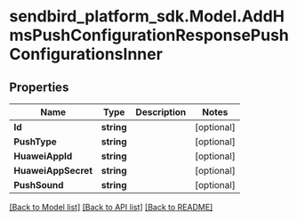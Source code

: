 
# sendbird_platform_sdk.Model.AddHmsPushConfigurationResponsePushConfigurationsInner

## Properties

Name | Type | Description | Notes
------------ | ------------- | ------------- | -------------
**Id** | **string** |  | [optional] 
**PushType** | **string** |  | [optional] 
**HuaweiAppId** | **string** |  | [optional] 
**HuaweiAppSecret** | **string** |  | [optional] 
**PushSound** | **string** |  | [optional] 

[[Back to Model list]](../README.md#documentation-for-models)
[[Back to API list]](../README.md#documentation-for-api-endpoints)
[[Back to README]](../README.md)


